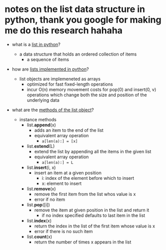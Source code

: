 # notes on the list data structure in python, thank you google for making me do this research hahaha

* what is a [list in python](https://python.swaroopch.com/data_structures.html)?
	* a data structure that holds an ordered collection of items
		* a sequence of items

* how are [lists implemented in python](http://stackoverflow.com/questions/914233/what-is-the-underlying-data-structure-for-python-lists)?
	* list objects are implemeneted as arrays
		* optimized for fast fixed-length operations
		* incur O(n) memory movement costs for pop(0) and insert(0, v) operations which change both the size and position of the underlying data

* what are the [methods of the list object](https://docs.python.org/2/tutorial/datastructures.html)?
	* instance methods
		* list.**append**(x)
			* adds an item to the end of the list 
			* equivalent array operation
				* `a[len(a):] = [x]`
		* list.**extend**(L)
			* extend the list by appending all the items in the given list
			* equivalent array operation
				* `a[len(a):] = L`
		* list.**insert**(i, x)
			* insert an item at a given position
				* i: index of the element before which to insert
				* x: element to insert
		* list.**remove**(x)
			* remove the first item from the list whos value is x
			* error if no item
		* list.**pop**([i])
			* remove the item at given position in the list and return it
				* if no index specified defaults to last item in the list
		* list.**index**(x)
			* return the index in the list of the first item whose value is x
			* error if there is no such item
		* list.**count**(x)
			* return the number of times x appears in the list







































